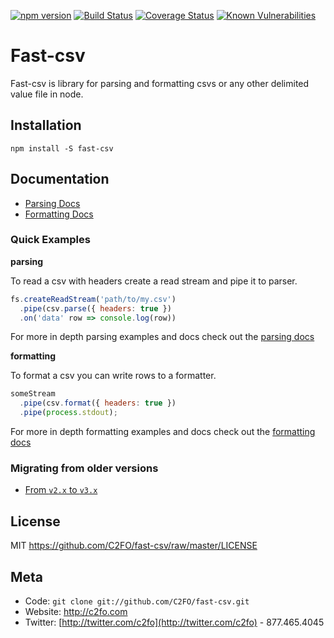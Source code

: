 [![npm version](https://img.shields.io/npm/v/fast-csv.svg)](https://www.npmjs.org/package/fast-csv)
[![Build Status](https://travis-ci.org/C2FO/fast-csv.svg?branch=master)](https://travis-ci.org/C2FO/fast-csv)
[![Coverage Status](https://coveralls.io/repos/github/C2FO/fast-csv/badge.svg?branch=master)](https://coveralls.io/github/C2FO/fast-csv?branch=master)
[![Known Vulnerabilities](https://snyk.io/test/github/C2FO/fast-csv/badge.svg?targetFile=package.json)](https://snyk.io/test/github/C2FO/fast-csv?targetFile=package.json)

# Fast-csv

Fast-csv is library for parsing and formatting csvs or any other delimited value file in node. 

## Installation

`npm install -S fast-csv`

## Documentation

* [Parsing Docs](./docs/parsing.md)
* [Formatting Docs](./docs/formatting.md)

### Quick Examples

**parsing** 

To read a csv with headers create a read stream and pipe it to parser.

```javascript
fs.createReadStream('path/to/my.csv')
  .pipe(csv.parse({ headers: true })
  .on('data' row => console.log(row))
```

For more in depth parsing examples and docs check out the [parsing docs](./docs/parsing.md)

**formatting**

To format a csv you can write rows to a formatter.

```javascript
someStream
  .pipe(csv.format({ headers: true })
  .pipe(process.stdout);
```

For more in depth formatting examples and docs check out the [formatting docs](./docs/formatting.md)

### Migrating from older versions

* [From `v2.x` to `v3.x`](./docs/migration_guide.md#from-v2x-to-v3x) 

## License

MIT <https://github.com/C2FO/fast-csv/raw/master/LICENSE>

## Meta
* Code: `git clone git://github.com/C2FO/fast-csv.git`
* Website: <http://c2fo.com>
* Twitter: [http://twitter.com/c2fo](http://twitter.com/c2fo) - 877.465.4045


